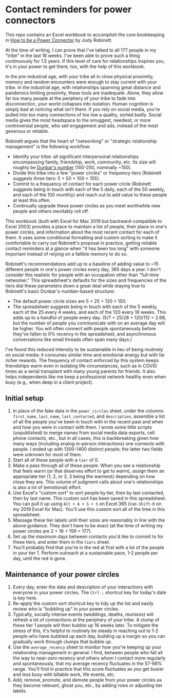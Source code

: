 # Contact reminders for power connectors

This repo contains an Excel workbook to accomplish the core bookkeeping in [How
to be a Power Connector](https://isbnsearch.org/isbn/9780071830737) by Judy
Robinett.

At the time of writing, I can prove that I've talked to all 177 people in my
"tribe" in the last 16 weeks. I've been able to prove such a thing continuously
for 1.5 years. If this level of care for relationships inspires you, it's in
your power to get there, too, with the help of this workbook.

In the pre-industrial age, with your tribe all in close physical proximity,
memory and random encounters were enough to stay current with your tribe. In
the industrial age, with relationships spanning great distance and pandemics
limiting proximity, these tools are inadequate. Alone, they allow far too many
people at the periphery of your tribe to fade into disconnection, your world
collapses into isolation. Human cognition is simply bad at noticing what isn't
there.  If you rely on social media, you're pulled into too many connections of
too low a quality, sorted badly. Social media gives the most headspace to
the smuggest, neediest, or more controversial people, who sell engagement and
ads, instead of the most generous or reliable.

Robinett argues that the heart of "networking" or "strategic relationship
management" is the following workflow:

- Identify your tribe: all significant interpersonal relationships encompassing
  family, friendship, work, community, etc. Its size will roughly be [Dunbar's
  number](https://en.wikipedia.org/wiki/Dunbar%27s_number) (100-250, nominally
  ~150).
- Divide this tribe into a few "power circles" or frequency tiers (Robinett
  suggests three tiers: 5 + 50 + 100 = 155).
- Commit to a frequency of contact for each power circle (Robinett suggests
  being in touch with each of the 5 daily, each of the 50 weekly, and each of
  the 100 monthly) and reach out to add value to these people at least this
  often.
- Continually upgrade these power circles as you meet worthwhile new people and
  others inevitably roll off.

This workbook (built with Excel for Mac 2019 but backward-compatible to Excel
2003) provides a place to maintain a list of people, their place in one's power
circles, and information about the most recent contact for each of them. It
uses some conditional formatting and custom sorting to make it comfortable to
carry out Robinett's proposal in practice, getting reliable contact reminders
at a glance when "it has been too long" with someone important instead of
relying on a fallible memory to do so.

Robinett's recommendations add up to a baseline of adding value to ~15
different people in one's power circles every day, 365 days a year. I don't
consider this realistic for people with an occupation other than "full-time
networker." This spreadsheet's defaults for the sizes and frequencies of the
tiers dial these parameters down a great deal while staying true to Robinett's
basic Dunbar's-number-based structure:

- The default power circle sizes are 5 + 25 + 120 = 150.
- The spreadsheet suggests being in touch with each of the 5 weekly, each of
  the 25 every 4 weeks, and each of the 120 every 16 weeks. This adds up to a
  handful of people every day. (5/7 + 25/28 + 120/112 = 2.68, but the number of
  people you communicate with on an average day will be higher. You will often
  connect with people spontaneously before they've fallen to 0% recency in the
  spreadsheet, and asynchronous conversations like email threads often span
  many days.)

I've found this reduced intensity to be sustainable in lieu of being routinely
on social media: it consumes similar time and emotional energy but with far
richer rewards. The frequency of contact enforced by this system keeps
friendships warm even in isolating life circumstances, such as in COVID times
as a serial transplant with many young parents for friends.  It also helps
independents like me keep a professional network healthy even when busy (e.g.,
when deep in a client project).

## Initial setup

1. In place of the fake data in the `power_circles` sheet, under the columns
   `first_name`, `last_name`, `last_contacted`, and `description`, assemble a
   list of all the people you've been in touch with in the recent past and when
   and how you were in contact with them. I wrote some little scripts
   (unpublished) to merge names from social media data exports, cell phone
   contacts, etc., but in all cases, this is backbreaking given how many ways
   (including analog in-person interactions) one connects with people. I ended
   up with 1300-1400 distinct people; the latter two fields were unknown for
   most of them.
1. Start all of these people with a `tier` of 0.
1. Make a pass through all of these people. When you see a relationship that
   feels warm (or that deserves effort to get to warm), assign them an
   appropriate tier (1, 2, or 3, 3 being the warmest) depending on how close
   they are. This volume of judgment calls about one's relationships is also a
   lot of (emotional) effort.
1. Use Excel's "custom sort" to sort people by tier, then by last contacted,
   then by last name. This custom sort has been saved in this spreadsheet. You
   can pull it up using `Alt + A + S + S` on Excel 365 (`Cmd-Shift-R` on my
   2019 Excel for Mac). You'll use this custom sort all of the time in this
   spreadsheet.
1. Massage these tier labels until their sizes are reasonably in line with the
   above guidance. They don't have to be exact (at the time of writing my power
   circles are 2 + 16 + 159 = 177).
1. Set up the maximum days between contacts you'd like to commit to for these
   tiers, and enter them in the `tiers` sheet.
1. You'll probably find that you're in the red at first with a lot of the
   people in your tier 1. Perform outreach at a sustainable pace, 1-2 people
   per day, until the red is gone.

## Maintenance of your power circles

1. Every day, enter the date and description of your interactions with everyone
   in your power circles. The `Ctrl-;` shortcut key for today's date is key
   here.
1. Re-apply the custom sort shortcut key to tidy up the list and easily review
   who is "bubbling up" in your power circles.
1. Typically, socially intense events (weddings, deaths, reunions) will refresh
   a lot of connections at the periphery of your tribe. A clump of these tier 1
   people will then bubble up 16 weeks later. To mitigate the stress of this,
   it's helpful to routinely be steady in reaching out to 1-2 people who have
   bubbled up each day, building up a margin so you can gradually work through
   clumps that bubble up.
1. Use the `average_recency` sheet to monitor how you're keeping up your
   relationship management in general. I find, between people who fall all the
   way to near-zero recency and others whom I contact more regularly and
   spontaneously, that my average recency fluctuates in the 57-68% range.
   You'll find in practice that this score fluctuates as you get busier and
   less busy with billable work, life events, etc.
1. Add, remove, promote, and demote people from your power circles as they
   become relevant, ghost you, etc., by adding rows or adjusting tier labels.
